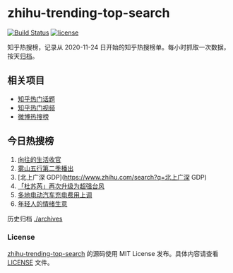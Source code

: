 # zhihu-trending-top-search

[![Build Status](https://github.com/justjavac/zhihu-trending-top-search/workflows/ci/badge.svg?branch=main)](https://github.com/justjavac/zhihu-trending-top-search/actions)
[![license](https://img.shields.io/github/license/justjavac/zhihu-trending-top-search)](https://github.com/justjavac/zhihu-trending-top-search/blob/main/LICENSE)

知乎热搜榜，记录从 2020-11-24
日开始的知乎热搜榜单。每小时抓取一次数据，按天[归档](./archives)。

## 相关项目

- [知乎热门话题](https://github.com/justjavac/zhihu-trending-hot-questions)
- [知乎热门视频](https://github.com/justjavac/zhihu-trending-hot-video)
- [微博热搜榜](https://github.com/justjavac/weibo-trending-hot-search)

## 今日热搜榜

<!-- BEGIN -->
<!-- 最后更新时间 Fri Jul 28 2023 08:45:06 GMT+0800 (China Standard Time) -->

1. [向往的生活收官](https://www.zhihu.com/search?q=向往的生活收官)
1. [雾山五行第二季播出](https://www.zhihu.com/search?q=雾山五行第二季播出)
1. [北上广深 GDP](https://www.zhihu.com/search?q=北上广深 GDP)
1. [「杜苏芮」再次升级为超强台风](https://www.zhihu.com/search?q=「杜苏芮」再次升级为超强台风)
1. [多地电动汽车充电费用上调](https://www.zhihu.com/search?q=多地电动汽车充电费用上调)
1. [年轻人的情绪生意](https://www.zhihu.com/search?q=年轻人的情绪生意)

<!-- END -->

历史归档 [./archives](./archives)

### License

[zhihu-trending-top-search](https://github.com/justjavac/zhihu-trending-top-search)
的源码使用 MIT License 发布。具体内容请查看 [LICENSE](./LICENSE) 文件。
